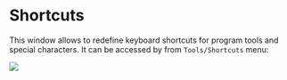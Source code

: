 # Shortcuts

This window allows to redefine keyboard shortcuts for program tools and special characters. It can be accessed by from `Tools/Shortcuts` menu:

![](https://raw.githubusercontent.com/G1ANT-Robot/G1ANT.Manual/raw/develop/G1ANT.Manual/-assets/shortcuts.png)

